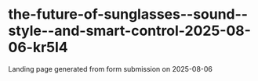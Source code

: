 # the-future-of-sunglasses--sound--style--and-smart-control-2025-08-06-kr5l4
Landing page generated from form submission on 2025-08-06
